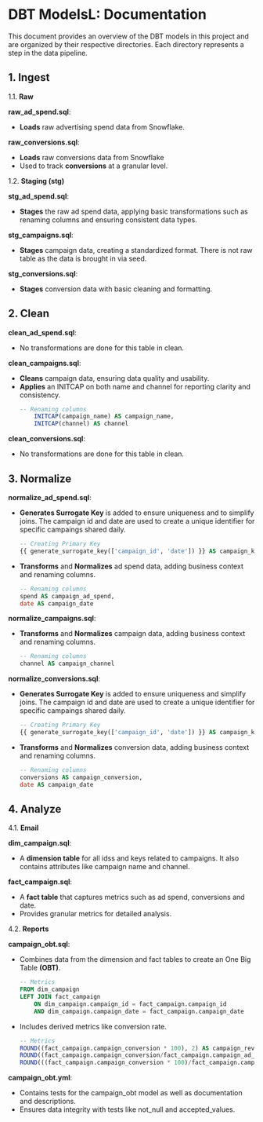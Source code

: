 # DBT ModelsL: Documentation

This document provides an overview of the DBT models in this project and are organized by their respective directories. Each directory represents a step in the data pipeline.



## 1. Ingest

1.1. **Raw**

**raw_ad_spend.sql**:

- **Loads** raw advertising spend data from Snowflake.


**raw_conversions.sql**:

- **Loads** raw conversions data from Snowflake
- Used to track **conversions** at a granular level.


1.2. **Staging (stg)**

**stg_ad_spend.sql**:

- **Stages** the raw ad spend data, applying basic transformations such as renaming columns and ensuring consistent data types.


**stg_campaigns.sql**:

- **Stages** campaign data, creating a standardized format. There is not raw table as the data is brought in via seed.


**stg_conversions.sql**:

- **Stages** conversion data with basic cleaning and formatting.



## 2. Clean

**clean_ad_spend.sql**:

- No transformations are done for this table in clean.


**clean_campaigns.sql**:

- **Cleans** campaign data, ensuring data quality and usability.
- **Applies** an INITCAP on both name and channel for reporting clarity and consistency.
    ```sql
    -- Renaming columns
        INITCAP(campaign_name) AS campaign_name,
        INITCAP(channel) AS channel
    ```

**clean_conversions.sql**:

- No transformations are done for this table in clean.



## 3. Normalize

**normalize_ad_spend.sql**:

- **Generates Surrogate Key** is added to ensure uniqueness and to simplify joins. The campaign id and date are used to create a unique identifier for specific campaings shared daily.
    ```sql
    -- Creating Primary Key
    {{ generate_surrogate_key(['campaign_id', 'date']) }} AS campaign_key,
    ```

- **Transforms** and **Normalizes** ad spend data, adding business context and renaming columns.
    ```sql
    -- Renaming columns
    spend AS campaign_ad_spend,
    date AS campaign_date
    ```

**normalize_campaigns.sql**:

- **Transforms** and **Normalizes** campaign data, adding business context and renaming columns.
    ```sql
    -- Renaming columns
    channel AS campaign_channel
    ```

**normalize_conversions.sql**:

- **Generates Surrogate Key** is added to ensure uniqueness and simplify joins. The campaign id and date are used to create a unique identifier for specific campaings shared daily.
    ```sql
    -- Creating Primary Key
    {{ generate_surrogate_key(['campaign_id', 'date']) }} AS campaign_key,
    ```

- **Transforms** and **Normalizes** conversion data, adding business context and renaming columns.
    ```sql
    -- Renaming columns
    conversions AS campaign_conversion,
    date AS campaign_date
    ```


## 4. Analyze

4.1. **Email**

**dim_campaign.sql**:

- A **dimension table** for all idss and keys related to campaigns. It also contains attributes like campaign name and channel.

**fact_campaign.sql**:

- A **fact table** that captures metrics such as ad spend, conversions and date.
- Provides granular metrics for detailed analysis.

4.2. **Reports**

**campaign_obt.sql**:

- Combines data from the dimension and fact tables to create an One Big Table **(OBT)**.
    ```sql
    -- Metrics
    FROM dim_campaign
    LEFT JOIN fact_campaign
        ON dim_campaign.campaign_id = fact_campaign.campaign_id
        AND dim_campaign.campaign_date = fact_campaign.campaign_date
    ```
- Includes derived metrics like conversion rate.
    ```sql
    -- Metrics
    ROUND((fact_campaign.campaign_conversion * 100), 2) AS campaign_revenue,
    ROUND((fact_campaign.campaign_conversion/fact_campaign.campaign_ad_spend), 2) AS conversion_rate,
    ROUND(((fact_campaign.campaign_conversion * 100)/fact_campaign.campaign_ad_spend), 2) AS ROAS,
    ```

**campaign_obt.yml**:

- Contains tests for the campaign_obt model as well as documentation and descriptions.
- Ensures data integrity with tests like not_null and accepted_values.